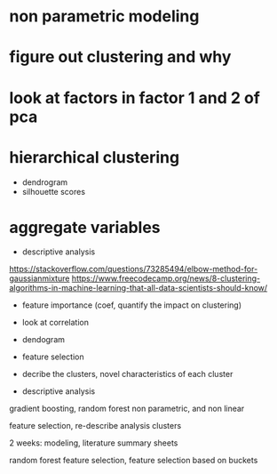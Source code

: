 # non parametric modeling
# figure out clustering and why
# look at factors in factor 1 and 2 of pca 
# hierarchical clustering
 - dendrogram
 - silhouette scores
 # aggregate variables
 - descriptive analysis


 https://stackoverflow.com/questions/73285494/elbow-method-for-gaussianmixture
 https://www.freecodecamp.org/news/8-clustering-algorithms-in-machine-learning-that-all-data-scientists-should-know/



 - feature importance (coef, quantify the impact on clustering)
 - look at correlation
 - dendogram
 - feature selection

 - decribe the clusters, novel characteristics of each cluster
 - descriptive analysis 


 gradient boosting, random forest 
 non parametric, and non linear


 feature selection, re-describe analysis clusters

 2 weeks: modeling, literature summary sheets 


 random forest feature selection, feature selection based on buckets
 
 
